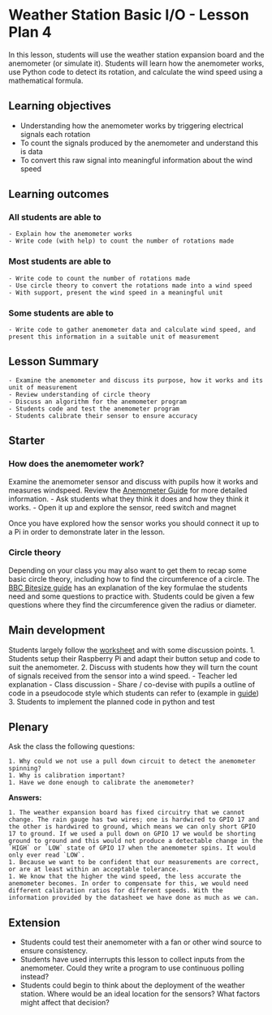 #  Weather Station Basic I/O - Lesson Plan 4

In this lesson, students will use the weather station expansion board and the anemometer (or simulate it). Students will learn how the anemometer works, use Python code to detect its rotation, and calculate the wind speed using a mathematical formula.

## Learning objectives

- Understanding how the anemometer works by triggering electrical signals each rotation
- To count the signals produced by the anemometer and understand this is data
- To convert this raw signal into meaningful information about the wind speed

## Learning outcomes

### All students are able to

	- Explain how the anemometer works
	- Write code (with help) to count the number of rotations made

### Most students are able to

	- Write code to count the number of rotations made
	- Use circle theory to convert the rotations made into a wind speed
	- With support, present the wind speed in a meaningful unit

### Some students are able to

	- Write code to gather anemometer data and calculate wind speed, and present this information in a suitable unit of measurement

## Lesson Summary

	- Examine the anemometer and discuss its purpose, how it works and its unit of measurement
	- Review understanding of circle theory
	- Discuss an algorithm for the anemometer program
	- Students code and test the anemometer program
	- Students calibrate their sensor to ensure accuracy

## Starter

### How does the anemometer work?

Examine the anemometer sensor and discuss with pupils how it works and measures windspeed. Review the [Anemometer Guide]() for more detailed information.
	- Ask students what they think it does and how they think it works.
	- Open it up and explore the sensor, reed switch and magnet

Once you have explored how the sensor works you should connect it up to a Pi in order to demonstrate later in the lesson.

### Circle theory

Depending on your class you may also want to get them to recap some basic circle theory, including how to find the circumference of a circle. The [BBC Bitesize guide](http://www.bbc.co.uk/schools/gcsebitesize/maths/geometry/circlesrev2.shtml) has an explanation of the key formulae the students need and some questions to practice with. Students could be given a few questions where they find the circumference given the radius or diameter.

## Main development

Students largely follow the [worksheet]() and with some discussion points.
	1. Students setup their Raspberry Pi and adapt their button setup and code to suit the anemometer.
	2. Discuss with students how they will turn the count of signals received from the sensor into a wind speed.
	- Teacher led explanation
	- Class discussion
	- Share / co-devise with pupils a outline of code in a pseudocode style which students can refer to (example in [guide]())
	3. Students to implement the planned code in python and test

## Plenary

Ask the class the following questions:

	1. Why could we not use a pull down circuit to detect the anemometer spinning?
	1. Why is calibration important?
	1. Have we done enough to calibrate the anemometer?

**Answers:**

	1. The weather expansion board has fixed circuitry that we cannot change. The rain gauge has two wires; one is hardwired to GPIO 17 and the other is hardwired to ground, which means we can only short GPIO 17 to ground. If we used a pull down on GPIO 17 we would be shorting ground to ground and this would not produce a detectable change in the `HIGH` or `LOW` state of GPIO 17 when the anemometer spins. It would only ever read `LOW`.
	1. Because we want to be confident that our measurements are correct, or are at least within an acceptable tolerance.
	1. We know that the higher the wind speed, the less accurate the anemometer becomes. In order to compensate for this, we would need different calibration ratios for different speeds. With the information provided by the datasheet we have done as much as we can.

## Extension

- Students could test their anemometer with a fan or other wind source to ensure consistency.
- Students have used interrupts this lesson to collect inputs from the anemometer. Could they write a program to use continuous polling instead?
- Students could begin to think about the deployment of the weather station. Where would be an ideal location for the sensors? What factors might affect that decision?
